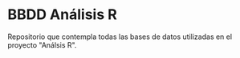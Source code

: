 # BBDD Análisis R

Repositorio que contempla todas las bases de datos utilizadas en el proyecto "Análsis R".